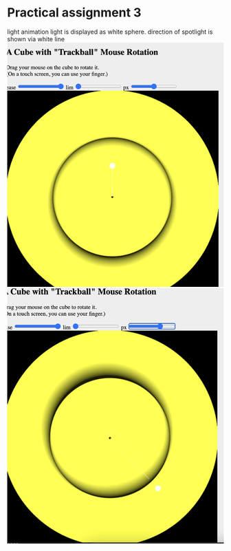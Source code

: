 # Practical assignment 3
light animation
light is displayed as white sphere. direction of spotlight is shown via white line
![alt text](https://raw.githubusercontent.com/kristpravda/Vgg/PA3/Screenshot%202023-12-18%20at%2010.07.32.png)
![alt text](https://raw.githubusercontent.com/kristpravda/Vgg/PA3/Screenshot%202023-12-18%20at%2010.07.49.png)

